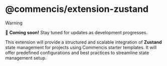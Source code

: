 # @commencis/extension-zustand

> [!WARNING]
> 🚀 **Coming soon!** Stay tuned for updates as development progresses.

This extension will provide a structured and scalable integration of **Zustand** state management for projects using Commencis starter templates. It will offer predefined configurations and best practices to streamline state management setup.
